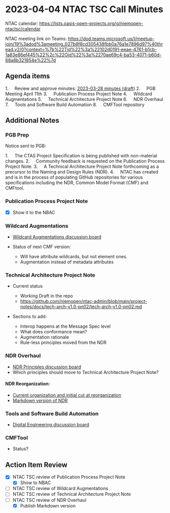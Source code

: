 # 2023-04-04 NTAC TSC Call Minutes

NTAC calendar: https://lists.oasis-open-projects.org/g/niemopen-ntactsc/calendar

NTAC meeting link on Teams: https://dod.teams.microsoft.us/l/meetup-join/19%3adod%3ameeting_027b8f8cd305438fbb0a76a1e7896d97%40thread.v2/0?context=%7b%22Tid%22%3a%22102d0191-eeae-4761-b1cb-1a83e86ef445%22%2c%22Oid%22%3a%2270ae69c4-ba53-4071-b60d-68a8b321854e%22%7d

## Agenda items

1.     Review and approve minutes: [2023-03-28 minutes (draft)](2023-03-28-minutes.md)
2.     PGB Meeting April 11th
3.     Publication Process Project Note
4.     Wildcard Augmentations
5.     Technical Architecture Project Note
6.     NDR Overhaul
7.     Tools and Software Build Automation
8.     CMFTool repository

## Additional Notes

### PGB Prep

Notice sent to PGB:

1.     The CTAS Project Specification is being published with non-material changes.
2.     Community feedback is requested on the Publication Process Project Note.
3.     A Technical Architecture Project Note forthcoming as a precursor to the Naming and Design Rules (NDR).
4.     NTAC has created and is in the process of populating GitHub repositories for various specifications including the NDR, Common Model Format (CMF) and CMFtool.

### Publication Process Project Note

- [X] Show it to the NBAC

### Wildcard Augmentations

- [Wildcard Augmentations discussion board](https://github.com/niemopen/ntac-admin/discussions/32)

- Status of next CMF version:
	- Will have attribute wildcards, but not element ones.
	- Augmentation instead of metadata attributes

### Technical Architecture Project Note

- Current status
	- Working Draft in the repo
	- https://github.com/niemopen/ntac-admin/blob/main/project-notes/docs/tech-arch-v1.0-pn02/tech-arch-v1.0-pn02.md

- Sections to add:
	- Interop happens at the Message Spec level
	- What does conformance mean?
	- Augmentation rationale
	- Rule-less principles moved from the NDR

### NDR Overhaul

- [NDR Principles discussion board](https://github.com/niemopen/ntac-admin/discussions/38)
- Which principles should move to Technical Architecture Project Note?


#### NDR Reorganization:

- [Current organization and initial cut at reorganization](https://github.com/niemopen/ntac-admin/discussions/42)
- [Markdown version of NDR](https://github.com/niemopen/niem-naming-design-rules/blob/dev/niem-ndr.md)

### Tools and Software Build Automation

- [Digital Engineering discussion board](https://github.com/niemopen/ntac-admin/discussions/41)

### CMFTool

- Status?

## Action Item Review

- [X] NTAC TSC review of Publication Process Project Note
	- [X] Show to NBAC
- [ ] NTAC TSC review of Wildcard Augmentations
- [ ] NTAC TSC review of Technical Architecture Project Note
- [ ] NTAC TSC review of NDR Overhaul
	- [X] Publish Markdown version
